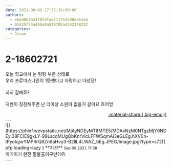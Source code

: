 ```yaml
---
date: 2021-09-08 17:37:32+09:00
authors:
  - e5ed6b7a31f0fdfae2117535d0e361ed
  - 01435f74a49ba8a519705ad242348232
categories:
  - Jisun
---
```


# 2-18602721

<div class="post-container" markdown="1">
<div class="content-container md-sidebar__scrollwrap" markdown="1">

오늘 학교에서 눈 팅팅 부은 상태로<br>우리 프로미스나인이 1등햇다고 자랑하고 다녔당!<br><br>히히 잘해쬬?<br><br>지쎈이 칭찬해주면 난 더이상 소원이 없을거 같아요 흐어엉

</div>
</div>

<div style="text-align: right;" markdown="1">
<a href="https://weverse.io/fromis9/fanpost/2-18602721" style="text-align: right;">:material-share:{.big-emoji}</a>
</div>
---

<div class="comments-container md-sidebar__scrollwrap" markdown="1">
<div class="comment" markdown="1">
<div class='id-container' markdown="1">
![](https://phinf.wevpstatic.net/MjAyNDEyMTlfMTE5/MDAxNzM0NTgzMjY0NDEy.08FClE9gxLY-99LscoMUgQbKnrVicLFFWSqmAi3eGLEg.hXV0n-tPyoIqjwYMPRrQ8Zn9aHvy3-B2llL4LWAZ_bEg.JPEG/image.jpg?type=s72){ pfp loading=lazy }
**<span class="artist">지선</span>** <small>Sep 08 2021, 17:38</small><br>
</div>
<div class='comment-body' markdown="1">
이거이거 완전 팔불출이구만?!😖
</div>
</div>
</div>
---
